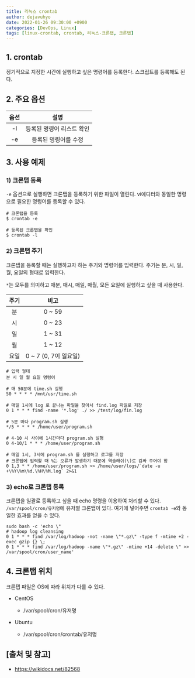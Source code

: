 ```yaml
---
title: 리눅스 crontab
author: dejavuhyo
date: 2022-01-26 09:30:00 +0900
categories: [DevOps, Linux]
tags: [linux-crontab, crontab, 리눅스-크론탭, 크론탭]
---
```


## 1. crontab
정기적으로 지정한 시간에 실행하고 싶은 명령어를 등록한다. 스크립트를 등록해도 된다.

## 2. 주요 옵션

| 옵션 | 설명 |
|:---:|:---:|
| -l | 등록된 명령어 리스트 확인 |
| -e | 등록된 명령어를 수정 |

## 3. 사용 예제

### 1) 크론탭 등록
`-e` 옵션으로 실행하면 크론탭을 등록하기 위한 파일이 열린다. vi에디터와 동일한 명령으로 필요한 명령어를 등록할 수 있다.

```shell
# 크론탭을 등록
$ crontab -e

# 등록된 크론탭을 확인
$ crontab -l
```

### 2) 크론탭 주기
크론탭을 등록할 때는 실행하고자 하는 주기와 명령어를 입력한다. 주기는 분, 시, 일, 월, 요일의 형태로 입력한다.

`*`는 모두를 의미하고 매분, 매시, 매일, 매월, 모든 요일에 실행하고 싶을 때 사용한다.

| 주기 | 비고 |
|:---:|:---:|
| 분 | 0 ~ 59 |
| 시 | 0 ~ 23 |
| 일 | 1 ~ 31 |
| 월 | 1 ~ 12 |
| 요일 | 0 ~ 7 (0, 7이 일요일) |

```shell
# 입력 형태 
분 시 일 월 요일 명령어

# 매 50분에 time.sh 실행 
50 * * * * /mnt/usr/time.sh

# 매일 1시에 log 로 끝나는 파일을 찾아서 find.log 파일로 저장 
0 1 * * * find -name '*.log' ./ >> /test/log/fin.log 

# 5분 마다 program.sh 실행
*/5 * * * * /home/user/program.sh

# 4-10 시 사이에 1시간마다 program.sh 실행
0 4-10/1 * * * /home/user/program.sh

# 매일 1시, 3시에 program.sh 를 실행하고 로그를 저장
# 크론탭에 입력할 때 %는 오류가 발생하기 때문에 역슬래쉬(\)로 감싸 주어야 함 
0 1,3 * * /home/user/program.sh >> /home/user/logs/`date -u +\%Y\%m\%d.\%H\%M.log` 2>&1
```

### 3) echo로 크론탭 등록
크론탭을 일괄로 등록하고 싶을 때 echo 명령을 이용하여 처리할 수 있다. `/var/spool/cron/유저명`에 유저별 크론탭이 있다. 여기에 넣어주면 `crontab -e`와 동일한 효과를 얻을 수 있다.

```shell
sudo bash -c 'echo \"
# hadoop log cleansing
0 1 * * * find /var/log/hadoop -not -name \"*.gz\" -type f -mtime +2 -exec gzip {} \;
0 1 * * * find /var/log/hadoop -name \"*.gz\" -mtime +14 -delete \" >> /var/spool/cron/user_name'
```

## 4. 크론탭 위치
크론탭 파일은 OS에 따라 위치가 다를 수 있다.

* CentOS
  - /var/spool/cron/유저명

* Ubuntu
  - /var/spool/cron/crontab/유저명

## [출처 및 참고]
* <https://wikidocs.net/82568>
